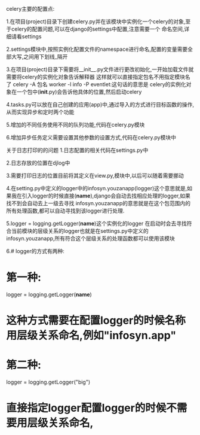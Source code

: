 celery主要的配置点:

1.在项目(project)目录下创建celery.py并在该模块中实例化一个celery的对象,至于celery的配置问题,可以在django的settings中配置,注意需要一个
命名空间,详细请看settings

2.settings模块中,按照实例化配置文件的namespace进行命名,配置的变量需要全部大写,之间用下划线_隔开

3.在项目(project)目录下需要将__init__.py文件进行更改初始化,一开始加载文件就需要将celery的实例化对象告诉解释器
这样就可以直接指定包名不用指定模块名了
celery -A 包名  worker -l info -P eventlet:这句话的意思是 celery的实例化对象在一个包中(__init__.py)会告诉他具体的位置,然后启动celery

4.tasks.py可以放在自己创建的应用(app)中,通过导入的方式进行目标函数的操作,从而实现异步和定时两个功能

5.增加的不同任务使用不同的队列功能,代码在celery.py模块

6.增加异步任务定义需要设置其他参数的设置方式,代码在celery.py模块中





关于日志打印的的问题
1.日志配置的相关代码在settings.py中

2.日志存放的位置在djlog中

3.需要打印日志的位置目前将其定义在view.py,模块中,以后可以随着需要挪动

4.在setting.py中定义的logger中的infosyn.youzanapp(logger)这个意思就是,如果我在引入logger的时候直接(__name__),django会自动去找相应处理的logger,如果找不到会自动去上一级去寻找
infosyn.youzanapp的意思就是在这个包范围内的所有处理函数,都可以自动寻找到该logger进行处理.

5.logger = logging.getLogger(__name__)这个实例化的logger 在启动时会去寻找符合当前模块的层级关系的logger也就是在settings.py中定义的infosyn.youzanapp,所有符合这个层级关系的处理函数都可以使用该模块

6.# logger的方式有两种:
# 第一种:
logger = logging.getLogger(__name__)
# 这种方式需要在配置logger的时候名称用层级关系命名,例如"infosyn.app"

# 第二种:
logger = logging.getLogger("big")
# 直接指定logger配置logger的时候不需要用层级关系命名,
